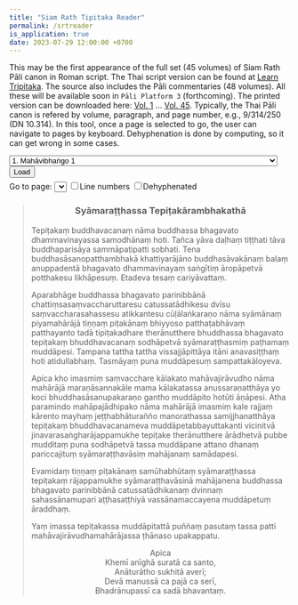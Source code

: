 ```yaml
---
title: "Siam Rath Tipitaka Reader"
permalink: /srtreader
is_application: true
date: 2023-07-29 12:00:00 +0700
---
```


This may be the first appearance of the full set (45 volumes) of Siam Rath Pāli canon in Roman script. The Thai script version can be found at [Learn Tripitaka](http://www.learntripitaka.com/). The source also includes the Pāli commentaries (48 volumes). All these will be available soon in `Pāli Platform 3` (forthcoming). The printed version can be downloaded here: [Vol. 1](http://www.car.chula.ac.th/rarebook/book2/clra58_0001.pdf) ... [Vol. 45](http://www.car.chula.ac.th/rarebook/book2/clra58_0045.pdf). Typically, the Thai Pāli canon is refered by volume, paragraph, and page number, e.g., 9/314/250 (DN 10.314). In this tool, once a page is selected to go, the user can navigate to pages by keyboard. Dehyphenation is done by computing, so it can get wrong in some cases.

<div>
<select id="texts">
<optgroup label="Vinayo">
<option value="01.gz">1. Mahāvibhaṅgo 1</option>
<option value="02.gz">2. Mahāvibhaṅgo 2</option>
<option value="03.gz">3. Bhikkhunīvibhaṅgo</option>
<option value="04.gz">4. Mahāvaggo 1</option>
<option value="05.gz">5. Mahāvaggo 2</option>
<option value="06.gz">6. Cullavaggo 1</option>
<option value="07.gz">7. Cullavaggo 2</option>
<option value="08.gz">8. Parivāro</option>
</optgroup>
<optgroup label="Dīghanikāyo">
<option value="09.gz">9. Sīlakkhandhavaggo</option>
<option value="10.gz">10. Mahāvaggo</option>
<option value="11.gz">11. Pāṭikvaggo</option>
</optgroup>
<optgroup label="Majjhimanikāyo">
<option value="12.gz">12. Mūlapaṇṇāsakaṃ</option>
<option value="13.gz">13. Majjhimapaṇṇāsakaṃ</option>
<option value="14.gz">14. Uparipaṇṇāsakaṃ</option>
</optgroup>
<optgroup label="Saṃyuttanikāyo">
<option value="15.gz">15. Sagāthavaggo</option>
<option value="16.gz">16. Nidānavaggo</option>
<option value="17.gz">17. Khandhavāravaggo</option>
<option value="18.gz">18. Saḷāyatavaggo</option>
<option value="19.gz">19. Mahāvāravaggo</option>
</optgroup>
<optgroup label="Aṅguttaranikāyo">
<option value="20.gz">20. 1: Eka, Duka, Tikanipātā</option>
<option value="21.gz">21. 2: Catukkanipātā</option>
<option value="22.gz">22. 3: Pañcaka, Chakkanipātā</option>
<option value="23.gz">23. 4: Sattaka, Aṭṭhaka, Navakanipātā</option>
<option value="24.gz">24. 5: Dasaka, Ekādasakanipātā</option>
</optgroup>
<optgroup label="Khuddakanikāyo">
<option value="25.gz">25. Khuddakapāṭho, Dhammapadagāthā, Udānaṃ, Itivuttakaṃ, Suttanipātā</option>
<option value="26.gz">26. Vimānavatthu, Petavatthu, Theragāthā, Therīgāthā</option>
<option value="27.gz">27. Jātakaṃ 1: Eka-Cattālīsanipātajātakaṃ</option>
<option value="28.gz">28. Jātakaṃ 2: Paññāsa-Mahānipātajātakaṃ</option>
<option value="29.gz">29. Mahāniddeso</option>
<option value="30.gz">30. Cūḷaniddeso</option>
<option value="31.gz">31. Paṭisambhidāmaggo</option>
<option value="32.gz">32. Apadānaṃ 1</option>
<option value="33.gz">33. Apadānaṃ 2, Buddhavaṃso, Cariyāpiṭakaṃ</option>
</optgroup>
<optgroup label="Abhidhammo">
<option value="34.gz">34. Dhammasaṅgaṇi</option>
<option value="35.gz">35. Vibhaṅgo</option>
<option value="36.gz">36. Dhātukathā, Puggalapaññatti</option>
<option value="37.gz">37. Kathāvatthu</option>
<option value="38.gz">38. Yamakaṃ 1</option>
<option value="39.gz">39. Yamakaṃ 2</option>
<option value="40.gz">40. Paṭṭhānaṃ 1: Anulomatikapaṭṭhānaṃ Purimaṃ</option>
<option value="41.gz">41. Paṭṭhānaṃ 2: Anulomatikapaṭṭhānaṃ Pacchimaṃ</option>
<option value="42.gz">42. Paṭṭhānaṃ 3: Anulomadukapaṭṭhānaṃ Purimaṃ</option>
<option value="43.gz">43. Paṭṭhānaṃ 4: Anulomadukapaṭṭhānaṃ Pacchimaṃ</option>
<option value="44.gz">44. Paṭṭhānaṃ 5: Anulomapaṭṭhānaṃ</option>
<option value="45.gz">45. Paṭṭhānaṃ 6: Paccanīya, Anulomapaccanīya, Paccanīyānuloma</option>
</optgroup>
</select>
<button onClick="srtReader.loadText();">Load</button>
</div>
<div style="padding-top:5px;">
<span> Go to page: <select id="pageselector" onChange="srtReader.gotoPage();"></select></span>
<label for="showline"><input type="checkbox" id="showline" onClick="srtReader.toggleLineNo();">Line numbers</label>
<label for="dehyphen"><input type="checkbox" id="dehyphen" onClick="srtReader.dehyphenate();">Dehyphenated</label>
</div>
<p id="textdisplay"></p>
<blockquote id="preface">
<h3 style="text-align:center">Syāmaraṭṭhassa Tepiṭakārambhakathā</h3>
<p style="text-align:left">
Tepiṭakaṃ buddhavacanaṃ nāma buddhassa bhagavato dhammavinayassa samodhānaṃ hoti. Tañca yāva daḷhaṃ tiṭṭhati tāva buddhaparisāya sammāpaṭipatti sobhati. Tena buddhasāsanopatthambhakā khattiyarājāno buddhasāvakānaṃ balaṃ anuppadentā bhagavato dhammavinayaṃ saṅgītiṃ āropāpetvā potthakesu likhāpesuṃ. Etadeva tesaṃ cariyāvattaṃ.
</p>
<p style="text-align:left">
Aparabhāge buddhassa bhagavato parinibbānā chattiṃsasaṃvaccharuttaresu catussatādhikesu dvīsu saṃvaccharasahassesu atikkantesu cūḷālaṅkaraṇo nāma syāmānaṃ piyamahārājā tiṇṇaṃ piṭakānaṃ bhiyyoso patthaṭabhāvaṃ patthayanto tadā tipiṭakadhare therānutthere bhuddhassa bhagavato tepiṭakaṃ bhuddhavacanaṃ sodhāpetvā syāmaraṭṭhasmiṃ paṭhamaṃ muddāpesi. Tampana tattha tattha vissajjāpittāya itāni anavasiṭṭhaṃ hoti atidullabhaṃ. Tasmāyaṃ puna muddāpesuṃ sampattakāloyeva.
</p>
<p style="text-align:left">
Apica kho imasmiṃ saṃvacchare kālakato mahāvajirāvudho nāma mahārājā maraṇāsannakāle mama kālakatassa anussaraṇatthāya yo koci bhuddhasāsanupakaraṇo gantho muddāpito hotūti āṇāpesi. Atha paramindo mahāpajādhipako nāma mahārājā imasmiṃ kale rajjaṃ kārento mayhaṃ jeṭṭhabhāturañño manorathassa samijjhanatthāya tepiṭakaṃ bhuddhavacanameva muddāpetabbayuttakanti vicinitvā jinavarasaṅgharājappamukhe tepiṭake therānutthere ārādhetvā pubbe mudditaṃ puna sodhāpetvā tassa muddāpane attano dhanaṃ pariccajituṃ syāmaraṭṭhavāsiṃ mahājanaṃ samādapesi.
</p>
<p style="text-align:left">
Evamidaṃ tiṇṇaṃ piṭakānaṃ samūhabhūtaṃ syāmaraṭṭhassa tepiṭakaṃ rājappamukhe syāmaraṭṭhavāsinā mahājanena buddhassa bhagavato parinibbānā catussatādhikanaṃ dvinnaṃ sahassānamupari aṭṭhasaṭṭhiyā vassānamaccayena muddāpetuṃ āraddhaṃ.
</p>
<p style="text-align:left">
Yaṃ imassa tepiṭakassa muddāpitattā puññaṃ pasutaṃ tassa patti mahāvajirāvudhamahārājassa ṭhānaso upakappatu.
</p>
<p style="text-align:center">
Apica<br>
Khemī anīghā suratā ca santo,<br>
Anāturātho sukhitā averī;<br>
Devā manussā ca pajā ca serī,<br>
Bhadrānupassī ca sadā bhavantaṃ.
</p>
</blockquote>
<script src="/assets/js/srtreader.js"></script>
<script src="/assets/js/pako_inflate.min.js"></script>

